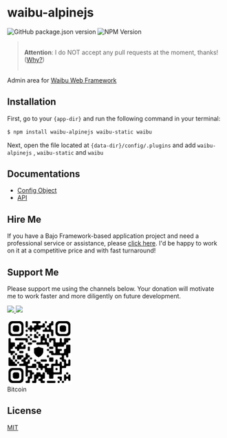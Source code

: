 # waibu-alpinejs

![GitHub package.json version](https://img.shields.io/github/package-json/v/ardhi/waibu-alpinejs) ![NPM Version](https://img.shields.io/npm/v/waibu-alpinejs)

> <br />**Attention**: I do NOT accept any pull requests at the moment, thanks! ([Why?](https://github.com/ardhi/bajo/blob/main/tutorial/00-welcome.md#contribution))<br /><br />

Admin area for [Waibu Web Framework](https://github.com/ardhi/waibu)

## Installation

First, go to your ```{app-dir}``` and run the following command in your terminal:

```bash
$ npm install waibu-alpinejs waibu-static waibu
```

Next, open the file located at ```{data-dir}/config/.plugins``` and add ```waibu-alpinejs``` , ```waibu-static``` and ```waibu```

## Documentations

- [Config Object](tutorial/00-config.md)
- [API](https://ardhi.github.io/waibu-alpinejs)

## Hire Me

If you have a Bajo Framework-based application project and need a professional service or assistance, please <a href="https://github.com/ardhi#pro-service">click here</a>. I'd be happy to work on it at a competitive price and with fast turnaround!

## Support Me

Please support me using the channels below. Your donation will motivate me to work faster and more diligently on future development.

<a href="https://www.patreon.com/bajoframework">
  <img src="https://img.shields.io/badge/Patreon-f2c3b2?style=flat&logo=patreon" height="50">
</a>
<a href="https://www.paypal.com/ncp/payment/EWLERL7SCUU64">
  <img src="https://img.shields.io/badge/Paypal-blue?style=flat&logo=paypal" height="50">
</a>

<p>
<div><img alt="bc1qwtv78cwp9ef8hnqaw84fxg5856l0pggqe32g6f" src="docs/static/bitcoin.jpeg" width="150" height="150" /><br>Bitcoin</div>
</p>

## License

[MIT](LICENSE)
